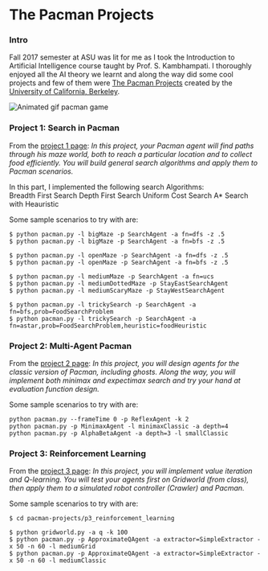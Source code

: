 The Pacman Projects
===================

### Intro
Fall 2017 semester at ASU was lit for me as I took the Introduction to Artificial Intelligence course taught by Prof. S. Kambhampati. I thoroughly enjoyed all the AI theory we learnt and along the way did some cool projects and few of them were [The Pacman Projects](http://ai.berkeley.edu/project_overview.html) created by the [University of California, Berkeley](http://berkeley.edu/).

![Animated gif pacman game](http://ai.berkeley.edu/images/pacman_game.gif)

### Project 1: Search in Pacman
From the [project 1 page](http://ai.berkeley.edu/search.html): *In this project, your Pacman agent will find paths through his maze world, both to reach a particular location and to collect food efficiently. You will build general search algorithms and apply them to Pacman scenarios.*

In this part, I implemented the following search Algorithms:</br>
Breadth First Search
Depth First Search
Uniform Cost Search
A* Search with Heauristic

Some sample scenarios to try with are:

```
$ python pacman.py -l bigMaze -p SearchAgent -a fn=dfs -z .5
$ python pacman.py -l bigMaze -p SearchAgent -a fn=bfs -z .5

$ python pacman.py -l openMaze -p SearchAgent -a fn=dfs -z .5
$ python pacman.py -l openMaze -p SearchAgent -a fn=bfs -z .5

$ python pacman.py -l mediumMaze -p SearchAgent -a fn=ucs
$ python pacman.py -l mediumDottedMaze -p StayEastSearchAgent
$ python pacman.py -l mediumScaryMaze -p StayWestSearchAgent

$ python pacman.py -l trickySearch -p SearchAgent -a fn=bfs,prob=FoodSearchProblem
$ python pacman.py -l trickySearch -p SearchAgent -a fn=astar,prob=FoodSearchProblem,heuristic=foodHeuristic
```

### Project 2: Multi-Agent Pacman
From the [project 2 page](http://ai.berkeley.edu/multiagent.html): *In this project, you will design agents for the classic version of Pacman, including ghosts. Along the way, you will implement both minimax and expectimax search and try your hand at evaluation function design.*

Some sample scenarios to try with are:
```
python pacman.py --frameTime 0 -p ReflexAgent -k 2
python pacman.py -p MinimaxAgent -l minimaxClassic -a depth=4
python pacman.py -p AlphaBetaAgent -a depth=3 -l smallClassic
```


### Project 3: Reinforcement Learning
From the [project 3 page](http://ai.berkeley.edu/reinforcement.html): *In this project, you will implement value iteration and Q-learning. You will test your agents first on Gridworld (from class), then apply them to a simulated robot controller (Crawler) and Pacman.*

Some sample scenarios to try with are:

```
$ cd pacman-projects/p3_reinforcement_learning

$ python gridworld.py -a q -k 100 
$ python pacman.py -p ApproximateQAgent -a extractor=SimpleExtractor -x 50 -n 60 -l mediumGrid
$ python pacman.py -p ApproximateQAgent -a extractor=SimpleExtractor -x 50 -n 60 -l mediumClassic
```